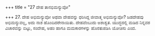 +++
title = "27 ದೇಹ ತಾನಭಿಮನ್ಯುವೋ"

+++
27. ದೇಹ ಅಭಿಮನ್ಯುವೋ ಅಥವಾ ದೇಹವನ್ನು ಧರಿಸಿದ್ದ ಜೀವಾತ್ಮ ಅಭಿಮನ್ಯುವೋ? ಜಡದೇಹವು ಅಭಿಮನ್ಯುವಲ್ಲ, ಅದು ನಾಶ ಹೊಂದಿದರೇನಾಯಿತು. ದೇಹವೆಂಬುದು ಅಶಾಶ್ವತ. ಯುದ್ಧದಲ್ಲಿ ಮಡಿದ ನಿನ್ನವರ ವಿಚಾರವನ್ನು ಬಿಟ್ಟು, ಸಂದೇಹ, ಅಹಂ ಹಾಗೂ ಮಮಕಾರಗಳನ್ನು ಹೊರತುಪಡಿಸಿ ಯೋಚಿಸು ಎಂದ.